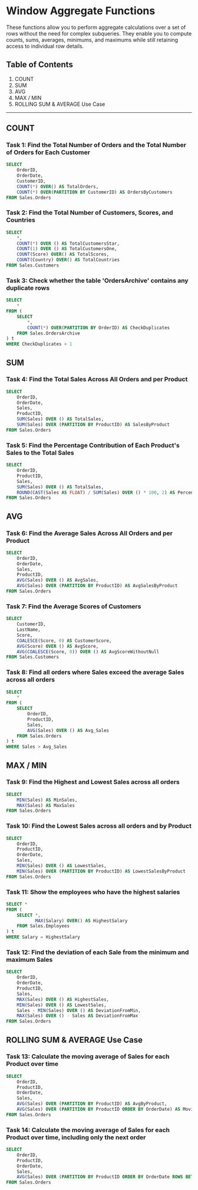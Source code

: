 # Window Aggregate Functions

These functions allow you to perform aggregate calculations over a set of rows without the need for complex subqueries. They enable you to compute counts, sums, averages, minimums, and maximums while still retaining access to individual row details.

## Table of Contents
1. COUNT
2. SUM
3. AVG
4. MAX / MIN
5. ROLLING SUM & AVERAGE Use Case

---

## COUNT

### Task 1: Find the Total Number of Orders and the Total Number of Orders for Each Customer
```sql
SELECT
    OrderID,
    OrderDate,
    CustomerID,
    COUNT(*) OVER() AS TotalOrders,
    COUNT(*) OVER(PARTITION BY CustomerID) AS OrdersByCustomers
FROM Sales.Orders
```

### Task 2: Find the Total Number of Customers, Scores, and Countries
```sql
SELECT
    *,
    COUNT(*) OVER () AS TotalCustomersStar,
    COUNT(1) OVER () AS TotalCustomersOne,
    COUNT(Score) OVER() AS TotalScores,
    COUNT(Country) OVER() AS TotalCountries
FROM Sales.Customers
```

### Task 3: Check whether the table 'OrdersArchive' contains any duplicate rows
```sql
SELECT 
    * 
FROM (
    SELECT 
        *,
        COUNT(*) OVER(PARTITION BY OrderID) AS CheckDuplicates
    FROM Sales.OrdersArchive
) t
WHERE CheckDuplicates > 1
```
## SUM
### Task 4: Find the Total Sales Across All Orders and per Product
```sql
SELECT
    OrderID,
    OrderDate,
    Sales,
    ProductID,
    SUM(Sales) OVER () AS TotalSales,
    SUM(Sales) OVER (PARTITION BY ProductID) AS SalesByProduct
FROM Sales.Orders
```

### Task 5: Find the Percentage Contribution of Each Product's Sales to the Total Sales
```sql
SELECT
    OrderID,
    ProductID,
    Sales,
    SUM(Sales) OVER () AS TotalSales,
    ROUND(CAST(Sales AS FLOAT) / SUM(Sales) OVER () * 100, 2) AS PercentageOfTotal
FROM Sales.Orders
```

## AVG
### Task 6: Find the Average Sales Across All Orders and per Product
```sql
SELECT
    OrderID,
    OrderDate,
    Sales,
    ProductID,
    AVG(Sales) OVER () AS AvgSales,
    AVG(Sales) OVER (PARTITION BY ProductID) AS AvgSalesByProduct
FROM Sales.Orders
```

### Task 7: Find the Average Scores of Customers
```sql
SELECT
    CustomerID,
    LastName,
    Score,
    COALESCE(Score, 0) AS CustomerScore,
    AVG(Score) OVER () AS AvgScore,
    AVG(COALESCE(Score, 0)) OVER () AS AvgScoreWithoutNull
FROM Sales.Customers
```

### Task 8: Find all orders where Sales exceed the average Sales across all orders
```sql
SELECT
    *
FROM (
    SELECT
        OrderID,
        ProductID,
        Sales,
        AVG(Sales) OVER () AS Avg_Sales
    FROM Sales.Orders
) t 
WHERE Sales > Avg_Sales
```
## MAX / MIN
### Task 9: Find the Highest and Lowest Sales across all orders
```sql
SELECT 
    MIN(Sales) AS MinSales, 
    MAX(Sales) AS MaxSales 
FROM Sales.Orders
```

### Task 10: Find the Lowest Sales across all orders and by Product
```sql
SELECT 
    OrderID,
    ProductID,
    OrderDate,
    Sales,
    MIN(Sales) OVER () AS LowestSales,
    MIN(Sales) OVER (PARTITION BY ProductID) AS LowestSalesByProduct
FROM Sales.Orders
```

### Task 11: Show the employees who have the highest salaries
```sql
SELECT *
FROM (
	SELECT *,
		   MAX(Salary) OVER() AS HighestSalary
	FROM Sales.Employees
) t
WHERE Salary = HighestSalary
```

### Task 12: Find the deviation of each Sale from the minimum and maximum Sales
```sql
SELECT
    OrderID,
    OrderDate,
    ProductID,
    Sales,
    MAX(Sales) OVER () AS HighestSales,
    MIN(Sales) OVER () AS LowestSales,
    Sales - MIN(Sales) OVER () AS DeviationFromMin,
    MAX(Sales) OVER () - Sales AS DeviationFromMax
FROM Sales.Orders
```
## ROLLING SUM & AVERAGE Use Case
### Task 13: Calculate the moving average of Sales for each Product over time
```sql
SELECT
    OrderID,
    ProductID,
    OrderDate,
    Sales,
    AVG(Sales) OVER (PARTITION BY ProductID) AS AvgByProduct,
    AVG(Sales) OVER (PARTITION BY ProductID ORDER BY OrderDate) AS MovingAvg
FROM Sales.Orders
```

### Task 14: Calculate the moving average of Sales for each Product over time, including only the next order
```sql
SELECT
    OrderID,
    ProductID,
    OrderDate,
    Sales,
    AVG(Sales) OVER (PARTITION BY ProductID ORDER BY OrderDate ROWS BETWEEN CURRENT ROW AND 1 FOLLOWING) AS RollingAvg
FROM Sales.Orders
```